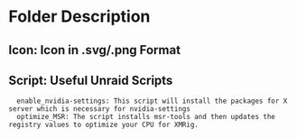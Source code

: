 # Folder Description
  ## Icon: Icon in .svg/.png Format
  ## Script: Useful Unraid Scripts
      enable_nvidia-settings: This script will install the packages for X server which is necessary for nvidia-settings
      optimize_MSR: The script installs msr-tools and then updates the registry values to optimize your CPU for XMRig.
